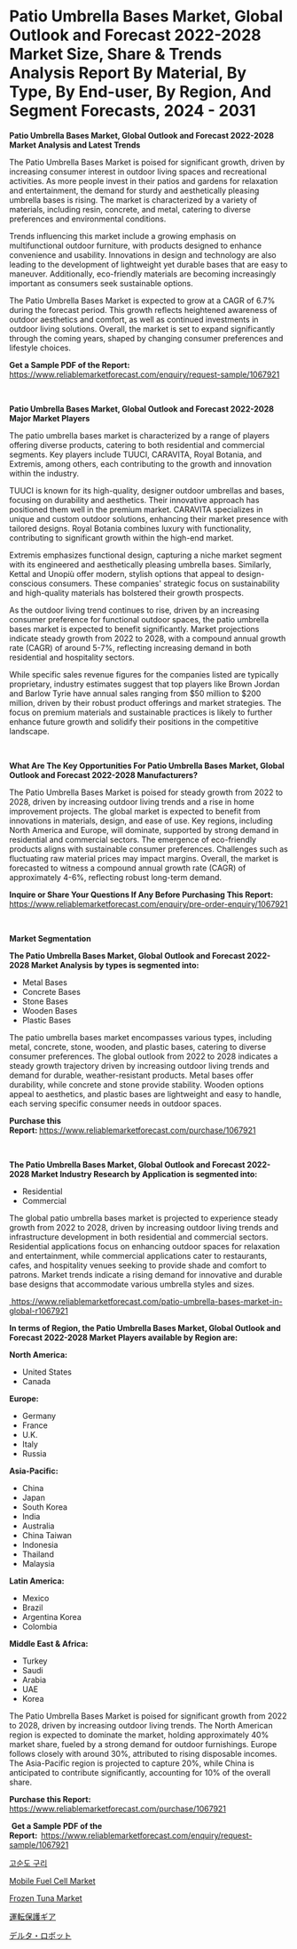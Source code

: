 <p><h1>Patio Umbrella Bases Market, Global Outlook and Forecast 2022-2028 Market Size, Share & Trends Analysis Report By Material, By Type, By End-user, By Region, And Segment Forecasts, 2024 - 2031</h1></p><p><strong>Patio Umbrella Bases Market, Global Outlook and Forecast 2022-2028 Market Analysis and Latest Trends</strong></p>
<p><p>The Patio Umbrella Bases Market is poised for significant growth, driven by increasing consumer interest in outdoor living spaces and recreational activities. As more people invest in their patios and gardens for relaxation and entertainment, the demand for sturdy and aesthetically pleasing umbrella bases is rising. The market is characterized by a variety of materials, including resin, concrete, and metal, catering to diverse preferences and environmental conditions.</p><p>Trends influencing this market include a growing emphasis on multifunctional outdoor furniture, with products designed to enhance convenience and usability. Innovations in design and technology are also leading to the development of lightweight yet durable bases that are easy to maneuver. Additionally, eco-friendly materials are becoming increasingly important as consumers seek sustainable options.</p><p>The Patio Umbrella Bases Market is expected to grow at a CAGR of 6.7% during the forecast period. This growth reflects heightened awareness of outdoor aesthetics and comfort, as well as continued investments in outdoor living solutions. Overall, the market is set to expand significantly through the coming years, shaped by changing consumer preferences and lifestyle choices.</p></p>
<p><strong>Get a Sample PDF of the Report:&nbsp;</strong> <a href="https://www.reliablemarketforecast.com/enquiry/request-sample/1067921">https://www.reliablemarketforecast.com/enquiry/request-sample/1067921</a></p>
<p>&nbsp;</p>
<p><strong>Patio Umbrella Bases Market, Global Outlook and Forecast 2022-2028 Major Market Players</strong></p>
<p><p>The patio umbrella bases market is characterized by a range of players offering diverse products, catering to both residential and commercial segments. Key players include TUUCI, CARAVITA, Royal Botania, and Extremis, among others, each contributing to the growth and innovation within the industry.</p><p>TUUCI is known for its high-quality, designer outdoor umbrellas and bases, focusing on durability and aesthetics. Their innovative approach has positioned them well in the premium market. CARAVITA specializes in unique and custom outdoor solutions, enhancing their market presence with tailored designs. Royal Botania combines luxury with functionality, contributing to significant growth within the high-end market.</p><p>Extremis emphasizes functional design, capturing a niche market segment with its engineered and aesthetically pleasing umbrella bases. Similarly, Kettal and Unopiù offer modern, stylish options that appeal to design-conscious consumers. These companies' strategic focus on sustainability and high-quality materials has bolstered their growth prospects.</p><p>As the outdoor living trend continues to rise, driven by an increasing consumer preference for functional outdoor spaces, the patio umbrella bases market is expected to benefit significantly. Market projections indicate steady growth from 2022 to 2028, with a compound annual growth rate (CAGR) of around 5-7%, reflecting increasing demand in both residential and hospitality sectors.</p><p>While specific sales revenue figures for the companies listed are typically proprietary, industry estimates suggest that top players like Brown Jordan and Barlow Tyrie have annual sales ranging from $50 million to $200 million, driven by their robust product offerings and market strategies. The focus on premium materials and sustainable practices is likely to further enhance future growth and solidify their positions in the competitive landscape.</p></p>
<p>&nbsp;</p>
<p><strong>What Are The Key Opportunities For Patio Umbrella Bases Market, Global Outlook and Forecast 2022-2028 Manufacturers?</strong></p>
<p><p>The Patio Umbrella Bases Market is poised for steady growth from 2022 to 2028, driven by increasing outdoor living trends and a rise in home improvement projects. The global market is expected to benefit from innovations in materials, design, and ease of use. Key regions, including North America and Europe, will dominate, supported by strong demand in residential and commercial sectors. The emergence of eco-friendly products aligns with sustainable consumer preferences. Challenges such as fluctuating raw material prices may impact margins. Overall, the market is forecasted to witness a compound annual growth rate (CAGR) of approximately 4-6%, reflecting robust long-term demand.</p></p>
<p><strong>Inquire or Share Your Questions If Any Before Purchasing This Report:</strong> <a href="https://www.reliablemarketforecast.com/enquiry/pre-order-enquiry/1067921">https://www.reliablemarketforecast.com/enquiry/pre-order-enquiry/1067921</a></p>
<p>&nbsp;</p>
<p><strong>Market Segmentation</strong></p>
<p><strong>The Patio Umbrella Bases Market, Global Outlook and Forecast 2022-2028 Market Analysis by types is segmented into:</strong></p>
<p><ul><li>Metal Bases</li><li>Concrete Bases</li><li>Stone Bases</li><li>Wooden Bases</li><li>Plastic Bases</li></ul></p>
<p><p>The patio umbrella bases market encompasses various types, including metal, concrete, stone, wooden, and plastic bases, catering to diverse consumer preferences. The global outlook from 2022 to 2028 indicates a steady growth trajectory driven by increasing outdoor living trends and demand for durable, weather-resistant products. Metal bases offer durability, while concrete and stone provide stability. Wooden options appeal to aesthetics, and plastic bases are lightweight and easy to handle, each serving specific consumer needs in outdoor spaces.</p></p>
<p><strong>Purchase this Report:&nbsp;</strong><a href="https://www.reliablemarketforecast.com/purchase/1067921">https://www.reliablemarketforecast.com/purchase/1067921</a></p>
<p>&nbsp;</p>
<p><strong>The Patio Umbrella Bases Market, Global Outlook and Forecast 2022-2028 Market Industry Research by Application is segmented into:</strong></p>
<p><ul><li>Residential</li><li>Commercial</li></ul></p>
<p><p>The global patio umbrella bases market is projected to experience steady growth from 2022 to 2028, driven by increasing outdoor living trends and infrastructure development in both residential and commercial sectors. Residential applications focus on enhancing outdoor spaces for relaxation and entertainment, while commercial applications cater to restaurants, cafes, and hospitality venues seeking to provide shade and comfort to patrons. Market trends indicate a rising demand for innovative and durable base designs that accommodate various umbrella styles and sizes.</p></p>
<p><a href="https://www.reliablemarketforecast.com/patio-umbrella-bases-market-in-global-r1067921">&nbsp;https://www.reliablemarketforecast.com/patio-umbrella-bases-market-in-global-r1067921</a></p>
<p><strong>In terms of Region, the Patio Umbrella Bases Market, Global Outlook and Forecast 2022-2028 Market Players available by Region are:</strong></p>
<p>
    <p> <strong> North America: </strong>
        <ul>
            <li>United States</li>
            <li>Canada</li>
        </ul>
        </p> 
    <p> <strong> Europe: </strong>
        <ul>
            <li>Germany</li>
            <li>France</li>
            <li>U.K.</li>
            <li>Italy</li>
            <li>Russia</li>
        </ul>
        </p> 
    <p> <strong> Asia-Pacific: </strong>
        <ul>
            <li>China</li>
            <li>Japan</li>
            <li>South Korea</li>
            <li>India</li>
            <li>Australia</li>
            <li>China Taiwan</li>
            <li>Indonesia</li>
            <li>Thailand</li>
            <li>Malaysia</li>
        </ul>
        </p> 
    <p> <strong> Latin America: </strong>
        <ul>
            <li>Mexico</li>
            <li>Brazil</li>
            <li>Argentina Korea</li>
            <li>Colombia</li>
        </ul>
        </p> 
    <p> <strong> Middle East & Africa: </strong>
        <ul>
            <li>Turkey</li>
            <li>Saudi</li>
            <li>Arabia</li>
            <li>UAE</li>
            <li>Korea</li>
        </ul>
    </p>
    </p>
<p><p>The Patio Umbrella Bases Market is poised for significant growth from 2022 to 2028, driven by increasing outdoor living trends. The North American region is expected to dominate the market, holding approximately 40% market share, fueled by a strong demand for outdoor furnishings. Europe follows closely with around 30%, attributed to rising disposable incomes. The Asia-Pacific region is projected to capture 20%, while China is anticipated to contribute significantly, accounting for 10% of the overall share.</p></p>
<p><strong>Purchase this Report: </strong><a href="https://www.reliablemarketforecast.com/purchase/1067921">https://www.reliablemarketforecast.com/purchase/1067921</a></p>
<p>&nbsp;<strong>Get a Sample PDF of the Report:&nbsp;&nbsp;</strong><a href="https://www.reliablemarketforecast.com/enquiry/request-sample/1067921">https://www.reliablemarketforecast.com/enquiry/request-sample/1067921</a></p>
<p><strong></strong></p>
<p><p><a href="https://medium.com/@jordymiller25/2024%EB%85%84%EB%B6%80%ED%84%B0-2031%EB%85%84%EA%B9%8C%EC%A7%80%EC%9D%98-%EA%B3%A0%EC%88%9C%EB%8F%84-%EA%B5%AC%EB%A6%AC-%EC%8B%9C%EC%9E%A5-%EB%8F%99%ED%96%A5-%EC%84%B1%EC%9E%A5-%EB%8F%99%EB%A0%A5-%EB%B6%84%EC%84%9D-%EB%B0%8F-%EC%98%88%EC%B8%A1-24c83756f63b">고순도 구리</a></p><p><a href="https://www.linkedin.com/pulse/mobile-fuel-cell-market-research-report-exploring-size-revenue-43y8c?trackingId=Zftqh%2FW6QGWTscxnS2zbWA%3D%3D">Mobile Fuel Cell Market</a></p><p><a href="https://www.linkedin.com/pulse/frozen-tuna-market-trends-focusing-insight-forecast-analysis-pcnrc?trackingId=D2%2FJCr76QMtH%2F9pmVqKyuA%3D%3D">Frozen Tuna Market</a></p><p><a href="https://medium.com/@zackaryhalvorson2023/%E9%81%8B%E8%BB%A2%E4%BF%9D%E8%AD%B7%E3%82%AE%E3%82%A2%E5%B8%82%E5%A0%B4%E3%81%AE%E8%A6%8F%E6%A8%A1-%E5%B8%82%E5%A0%B4%E3%82%BB%E3%82%B0%E3%83%A1%E3%83%B3%E3%83%86%E3%83%BC%E3%82%B7%E3%83%A7%E3%83%B3-%E5%B8%82%E5%A0%B4%E5%8B%95%E5%90%91%E3%81%8A%E3%82%88%E3%81%B3%E6%88%90%E9%95%B7%E5%88%86%E6%9E%90%E4%BA%88%E6%B8%AC2031%E5%B9%B4%E3%81%BE%E3%81%A7-2f995747b518">運転保護ギア</a></p><p><a href="https://medium.com/@zackaryhalvorson2023/%E3%83%87%E3%83%AB%E3%82%BF%E3%83%AD%E3%83%9C%E3%83%83%E3%83%88%E5%B8%82%E5%A0%B4%E3%81%AE%E8%A6%8F%E6%A8%A1%E3%81%AFcagr6-1-%E3%81%A7%E6%88%90%E9%95%B7%E3%81%97%E3%81%A6%E3%81%8A%E3%82%8A-%E6%9C%AC%E5%A0%B1%E5%91%8A%E6%9B%B8%E3%81%A7%E3%81%AF%E5%B8%82%E5%A0%B4%E3%82%BB%E3%82%B0%E3%83%A1%E3%83%B3%E3%83%86%E3%83%BC%E3%82%B7%E3%83%A7%E3%83%B3-%E6%88%90%E9%95%B7-2024%E5%B9%B4%E3%81%8B%E3%82%892031%E5%B9%B4%E3%81%BE%E3%81%A7%E3%81%AE%E4%BA%88%E6%B8%AC%E3%81%AB%E9%96%A2%E3%81%99%E3%82%8B%E5%88%86%E6%9E%90%E3%82%92%E6%89%B1%E3%81%A3%E3%81%A6%E3%81%84%E3%81%BE%E3%81%99-4aa37b54553f">デルタ・ロボット</a></p></p>